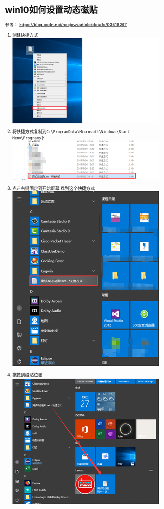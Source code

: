 #  win10如何设置动态磁贴     
参考： https://blog.csdn.net/hxxjxw/article/details/93518297      
1. 创建快捷方式        
![003_1](./img/003_1.png)     

2. 将快捷方式复制到`C:\ProgramData\Microsoft\Windows\Start Menu\Programs`下    
![003_2](./img/003_2.png)     
3. 点击右键固定到开始屏幕 找到这个快捷方式     
![003_3](./img/003_3.png)          

4. 拖拽到磁贴位置     
![003_4](./img/003_4.png)          




